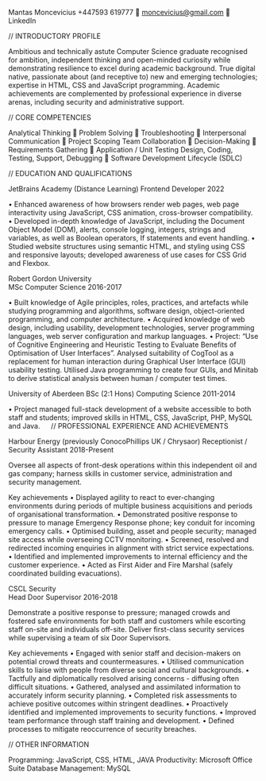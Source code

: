 Mantas Moncevicius	+447593 619777  moncevicius@gmail.com  LinkedIn

// INTRODUCTORY PROFILE 	

Ambitious and technically astute Computer Science graduate recognised for ambition, independent thinking and open-minded curiosity while demonstrating resilience to excel during academic background. True digital native, passionate about (and receptive to) new and emerging technologies; expertise in HTML, CSS and JavaScript programming. Academic achievements are complemented by professional experience in diverse arenas, including security and administrative support.

// CORE COMPETENCIES 	

Analytical Thinking  Problem Solving  Troubleshooting  Interpersonal Communication  Project Scoping
Team Collaboration  Decision-Making  Requirements Gathering  Application / Unit Testing
Design, Coding, Testing, Support, Debugging  Software Development Lifecycle (SDLC)

// EDUCATION AND QUALIFICATIONS 	

JetBrains Academy (Distance Learning)
Frontend Developer	2022

•	Enhanced awareness of how browsers render web pages, web page interactivity using JavaScript, CSS animation, cross-browser compatibility.
•	Developed in-depth knowledge of JavaScript, including the Document Object Model (DOM), alerts, console logging, integers, strings and variables, as well as Boolean operators, If statements and event handling.
•	Studied website structures using semantic HTML, and styling using CSS and responsive layouts; developed awareness of use cases for CSS Grid and Flexbox.

Robert Gordon University	
MSc Computer Science	2016-2017

•	Built knowledge of Agile principles, roles, practices, and artefacts while studying programming and algorithms, software design, object-oriented programming, and computer architecture.
•	Acquired knowledge of web design, including usability, development technologies, server programming languages, web server configuration and markup languages.
•	Project: “Use of Cognitive Engineering and Heuristic Testing to Evaluate Benefits of Optimisation of User Interfaces”. Analysed suitability of CogTool as a replacement for human interaction during Graphical User Interface (GUI) usability testing. Utilised Java programming to create four GUIs, and Minitab to derive statistical analysis between human / computer test times.

University of Aberdeen
BSc (2:1 Hons) Computing Science	2011-2014

•	Project managed full-stack development of a website accessible to both staff and students; improved skills in HTML, CSS, JavaScript, PHP, MySQL and Java.
 
// PROFESSIONAL EXPERIENCE AND ACHIEVEMENTS 	

Harbour Energy (previously ConocoPhillips UK / Chrysaor)
Receptionist / Security Assistant	2018-Present

Oversee all aspects of front-desk operations within this independent oil and gas company; harness skills in customer service, administration and security management.

Key achievements
•	Displayed agility to react to ever-changing environments during periods of multiple business acquisitions and periods of organisational transformation.
•	Demonstrated positive response to pressure to manage Emergency Response phone; key conduit for incoming emergency calls.
•	Optimised building, asset and people security; managed site access while overseeing CCTV monitoring.
•	Screened, resolved and redirected incoming enquiries in alignment with strict service expectations.
•	Identified and implemented improvements to internal efficiency and the customer experience.
•	Acted as First Aider and Fire Marshal (safely coordinated building evacuations).

CSCL Security	
Head Door Supervisor	2016-2018

Demonstrate a positive response to pressure; managed crowds and fostered safe environments for both staff and customers while escorting staff on-site and individuals off-site. Deliver first-class security services while supervising a team of six Door Supervisors.

Key achievements
•	Engaged with senior staff and decision-makers on potential crowd threats and countermeasures.
•	Utilised communication skills to liaise with people from diverse social and cultural backgrounds.
•	Tactfully and diplomatically resolved arising concerns - diffusing often difficult situations.
•	Gathered, analysed and assimilated information to accurately inform security planning.
•	Completed risk assessments to achieve positive outcomes within stringent deadlines.
•	Proactively identified and implemented improvements to security functions.
•	Improved team performance through staff training and development.
•	Defined processes to mitigate reoccurrence of security breaches.

// OTHER INFORMATION 	

Programming: JavaScript, CSS, HTML, JAVA
Productivity: Microsoft Office Suite
Database Management: MySQL

